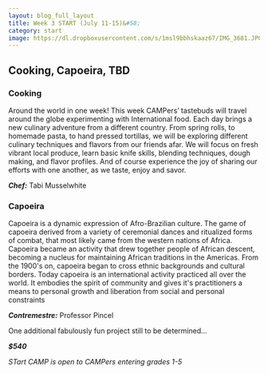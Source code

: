 ```yaml
---
layout: blog_full_layout
title: Week 3 START (July 11-15)&#58; 
category: start
image: https://dl.dropboxusercontent.com/s/1msl9bbhskaaz67/IMG_3681.JPG?dl=0
---
```


## Cooking, Capoeira, TBD


### Cooking

Around the world in one week! This week CAMPers’ tastebuds will travel around the globe experimenting with International food. Each day brings a new culinary adventure from a different country. From spring rolls, to homemade pasta, to hand pressed tortillas, we will be exploring different culinary techniques and flavors from our friends afar. We will focus on fresh vibrant local produce, learn basic knife skills, blending techniques, dough making, and flavor profiles. And of course experience the joy of sharing our efforts with one another, as we taste, enjoy and savor.

**_Chef:_** Tabi Musselwhite

### Capoeira

Capoeira is a dynamic expression of Afro-Brazilian culture. The game of capoeira derived from a variety of ceremonial dances and ritualized forms of combat, that most likely came from the western nations of Africa. Capoeira became an activity that drew together people of African descent, becoming a nucleus for maintaining African traditions in the Americas. From the 1900's on, capoeira began to cross ethnic backgrounds and cultural borders. Today capoeira is an international activity practiced all over the world. It embodies the spirit of community and gives it's practitioners a means to personal growth and liberation from social and personal constraints

**_Contremestre:_** Professor Pincel


One additional fabulously fun project still to be determined...


**_$540_**

*STart CAMP is open to CAMPers entering grades 1-5*
